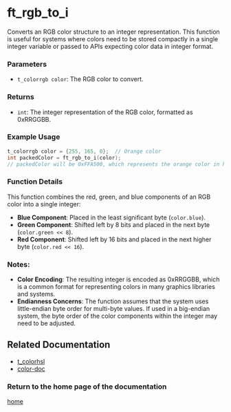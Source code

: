 # ft_rgb_to_i
Converts an RGB color structure to an integer representation. This function is useful for systems where colors need to be stored compactly in a single integer variable or passed to APIs expecting color data in integer format.

### Parameters
- `t_colorrgb color`: The RGB color to convert.

### Returns
- `int`: The integer representation of the RGB color, formatted as 0xRRGGBB.

### Example Usage
```c
t_colorrgb color = {255, 165, 0};  // Orange color
int packedColor = ft_rgb_to_i(color);
// packedColor will be 0xFFA500, which represents the orange color in hexadecimal.
```

### Function Details
This function combines the red, green, and blue components of an RGB color into a single integer:
- **Blue Component**: Placed in the least significant byte (`color.blue`).
- **Green Component**: Shifted left by 8 bits and placed in the next byte (`color.green << 8`).
- **Red Component**: Shifted left by 16 bits and placed in the next higher byte (`color.red << 16`).

### Notes:
- **Color Encoding**: The resulting integer is encoded as 0xRRGGBB, which is a common format for representing colors in many graphics libraries and systems.
- **Endianness Concerns**: The function assumes that the system uses little-endian byte order for multi-byte values. If used in a big-endian system, the byte order of the color components within the integer may need to be adjusted.

## Related Documentation
- [t_colorhsl](./t_colorrgb.md)
- [color-doc](../color-doc.md)

### Return to the home page of the documentation
[home](../../home.md)

